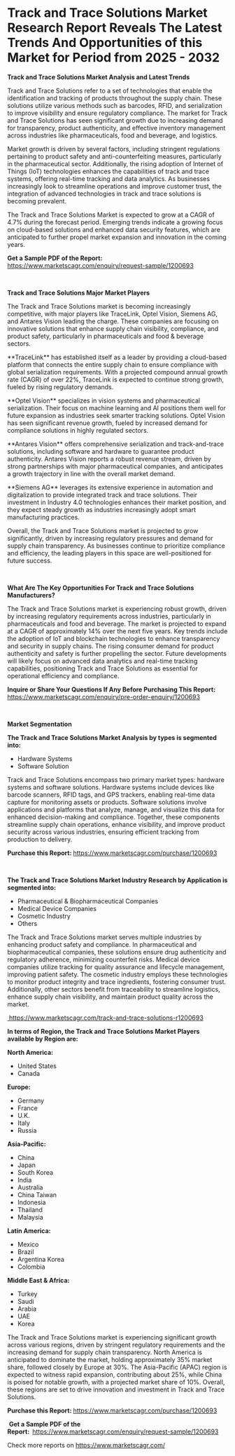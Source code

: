 <p><h1>Track and Trace Solutions Market Research Report Reveals The Latest Trends And Opportunities of this Market for Period from 2025 - 2032</h1></p><p><strong>Track and Trace Solutions Market Analysis and Latest Trends</strong></p>
<p><p>Track and Trace Solutions refer to a set of technologies that enable the identification and tracking of products throughout the supply chain. These solutions utilize various methods such as barcodes, RFID, and serialization to improve visibility and ensure regulatory compliance. The market for Track and Trace Solutions has seen significant growth due to increasing demand for transparency, product authenticity, and effective inventory management across industries like pharmaceuticals, food and beverage, and logistics.</p><p>Market growth is driven by several factors, including stringent regulations pertaining to product safety and anti-counterfeiting measures, particularly in the pharmaceutical sector. Additionally, the rising adoption of Internet of Things (IoT) technologies enhances the capabilities of track and trace systems, offering real-time tracking and data analytics. As businesses increasingly look to streamline operations and improve customer trust, the integration of advanced technologies in track and trace solutions is becoming prevalent.</p><p>The Track and Trace Solutions Market is expected to grow at a CAGR of 4.7% during the forecast period. Emerging trends indicate a growing focus on cloud-based solutions and enhanced data security features, which are anticipated to further propel market expansion and innovation in the coming years.</p></p>
<p><strong>Get a Sample PDF of the Report:&nbsp;</strong> <a href="https://www.marketscagr.com/enquiry/request-sample/1200693?utm_campaign=2176&utm_medium=2&utm_source=Github&utm_content=ia&utm_term=09032025&utm_id=track-and-trace-solutions">https://www.marketscagr.com/enquiry/request-sample/1200693</a></p>
<p>&nbsp;</p>
<p><strong>Track and Trace Solutions Major Market Players</strong></p>
<p><p>The Track and Trace Solutions market is becoming increasingly competitive, with major players like TraceLink, Optel Vision, Siemens AG, and Antares Vision leading the charge. These companies are focusing on innovative solutions that enhance supply chain visibility, compliance, and product safety, particularly in pharmaceuticals and food & beverage sectors.</p><p>**TraceLink** has established itself as a leader by providing a cloud-based platform that connects the entire supply chain to ensure compliance with global serialization requirements. With a projected compound annual growth rate (CAGR) of over 22%, TraceLink is expected to continue strong growth, fueled by rising regulatory demands.</p><p>**Optel Vision** specializes in vision systems and pharmaceutical serialization. Their focus on machine learning and AI positions them well for future expansion as industries seek smarter tracking solutions. Optel Vision has seen significant revenue growth, fueled by increased demand for compliance solutions in highly regulated sectors.</p><p>**Antares Vision** offers comprehensive serialization and track-and-trace solutions, including software and hardware to guarantee product authenticity. Antares Vision reports a robust revenue stream, driven by strong partnerships with major pharmaceutical companies, and anticipates a growth trajectory in line with the overall market demand.</p><p>**Siemens AG** leverages its extensive experience in automation and digitalization to provide integrated track and trace solutions. Their investment in Industry 4.0 technologies enhances their market position, and they expect steady growth as industries increasingly adopt smart manufacturing practices.</p><p>Overall, the Track and Trace Solutions market is projected to grow significantly, driven by increasing regulatory pressures and demand for supply chain transparency. As businesses continue to prioritize compliance and efficiency, the leading players in this space are well-positioned for future success.</p></p>
<p>&nbsp;</p>
<p><strong>What Are The Key Opportunities For Track and Trace Solutions Manufacturers?</strong></p>
<p><p>The Track and Trace Solutions market is experiencing robust growth, driven by increasing regulatory requirements across industries, particularly in pharmaceuticals and food and beverage. The market is projected to expand at a CAGR of approximately 14% over the next five years. Key trends include the adoption of IoT and blockchain technologies to enhance transparency and security in supply chains. The rising consumer demand for product authenticity and safety is further propelling the sector. Future developments will likely focus on advanced data analytics and real-time tracking capabilities, positioning Track and Trace Solutions as essential for operational efficiency and compliance.</p></p>
<p><strong>Inquire or Share Your Questions If Any Before Purchasing This Report:</strong> <a href="https://www.marketscagr.com/enquiry/pre-order-enquiry/1200693?utm_campaign=2176&utm_medium=2&utm_source=Github&utm_content=ia&utm_term=09032025&utm_id=track-and-trace-solutions">https://www.marketscagr.com/enquiry/pre-order-enquiry/1200693</a></p>
<p>&nbsp;</p>
<p><strong>Market Segmentation</strong></p>
<p><strong>The Track and Trace Solutions Market Analysis by types is segmented into:</strong></p>
<p><ul><li>Hardware Systems</li><li>Software Solution</li></ul></p>
<p><p>Track and Trace Solutions encompass two primary market types: hardware systems and software solutions. Hardware systems include devices like barcode scanners, RFID tags, and GPS trackers, enabling real-time data capture for monitoring assets or products. Software solutions involve applications and platforms that analyze, manage, and visualize this data for enhanced decision-making and compliance. Together, these components streamline supply chain operations, enhance visibility, and improve product security across various industries, ensuring efficient tracking from production to delivery.</p></p>
<p><strong>Purchase this Report:&nbsp;</strong><a href="https://www.marketscagr.com/purchase/1200693?utm_campaign=2176&utm_medium=2&utm_source=Github&utm_content=ia&utm_term=09032025&utm_id=track-and-trace-solutions">https://www.marketscagr.com/purchase/1200693</a></p>
<p>&nbsp;</p>
<p><strong>The Track and Trace Solutions Market Industry Research by Application is segmented into:</strong></p>
<p><ul><li>Pharmaceutical & Biopharmaceutical Companies</li><li>Medical Device Companies</li><li>Cosmetic Industry</li><li>Others</li></ul></p>
<p><p>The Track and Trace Solutions market serves multiple industries by enhancing product safety and compliance. In pharmaceutical and biopharmaceutical companies, these solutions ensure drug authenticity and regulatory adherence, minimizing counterfeit risks. Medical device companies utilize tracking for quality assurance and lifecycle management, improving patient safety. The cosmetic industry employs these technologies to monitor product integrity and trace ingredients, fostering consumer trust. Additionally, other sectors benefit from traceability to streamline logistics, enhance supply chain visibility, and maintain product quality across the market.</p></p>
<p><a href="https://www.marketscagr.com/track-and-trace-solutions-r1200693?utm_campaign=2176&utm_medium=2&utm_source=Github&utm_content=ia&utm_term=09032025&utm_id=track-and-trace-solutions">&nbsp;https://www.marketscagr.com/track-and-trace-solutions-r1200693</a></p>
<p><strong>In terms of Region, the Track and Trace Solutions Market Players available by Region are:</strong></p>
<p>
    <p> <strong> North America: </strong>
        <ul>
            <li>United States</li>
            <li>Canada</li>
        </ul>
        </p> 
    <p> <strong> Europe: </strong>
        <ul>
            <li>Germany</li>
            <li>France</li>
            <li>U.K.</li>
            <li>Italy</li>
            <li>Russia</li>
        </ul>
        </p> 
    <p> <strong> Asia-Pacific: </strong>
        <ul>
            <li>China</li>
            <li>Japan</li>
            <li>South Korea</li>
            <li>India</li>
            <li>Australia</li>
            <li>China Taiwan</li>
            <li>Indonesia</li>
            <li>Thailand</li>
            <li>Malaysia</li>
        </ul>
        </p> 
    <p> <strong> Latin America: </strong>
        <ul>
            <li>Mexico</li>
            <li>Brazil</li>
            <li>Argentina Korea</li>
            <li>Colombia</li>
        </ul>
        </p> 
    <p> <strong> Middle East & Africa: </strong>
        <ul>
            <li>Turkey</li>
            <li>Saudi</li>
            <li>Arabia</li>
            <li>UAE</li>
            <li>Korea</li>
        </ul>
    </p>
    </p>
<p><p>The Track and Trace Solutions market is experiencing significant growth across various regions, driven by stringent regulatory requirements and the increasing demand for supply chain transparency. North America is anticipated to dominate the market, holding approximately 35% market share, followed closely by Europe at 30%. The Asia-Pacific (APAC) region is expected to witness rapid expansion, contributing about 25%, while China is poised for notable growth, with a projected market share of 10%. Overall, these regions are set to drive innovation and investment in Track and Trace Solutions.</p></p>
<p><strong>Purchase this Report: </strong><a href="https://www.marketscagr.com/purchase/1200693?utm_campaign=2176&utm_medium=2&utm_source=Github&utm_content=ia&utm_term=09032025&utm_id=track-and-trace-solutions">https://www.marketscagr.com/purchase/1200693</a></p>
<p>&nbsp;<strong>Get a Sample PDF of the Report:&nbsp;&nbsp;</strong><a href="https://www.marketscagr.com/enquiry/request-sample/1200693?utm_campaign=2176&utm_medium=2&utm_source=Github&utm_content=ia&utm_term=09032025&utm_id=track-and-trace-solutions">https://www.marketscagr.com/enquiry/request-sample/1200693</a></p>
<p><strong></strong></p>
<p>Check more reports on <a href="https://www.marketscagr.com/?utm_campaign=2176&utm_medium=2&utm_source=Github&utm_content=ia&utm_term=09032025&utm_id=track-and-trace-solutions">https://www.marketscagr.com/</a></p>